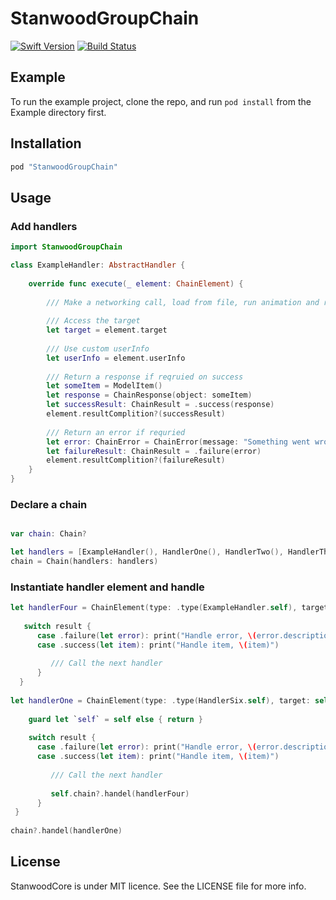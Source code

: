 # StanwoodGroupChain

[![Swift Version](https://img.shields.io/badge/Swift-5.0-orange.svg)]()
[![Build Status](https://travis-ci.org/stanwood/StanwoodGroupChain.svg?branch=master)](https://travis-ci.org/stanwood/StanwoodGroupChain)


## Example

To run the example project, clone the repo, and run `pod install` from the Example directory first.

## Installation

```ruby
pod "StanwoodGroupChain"
```

## Usage

### Add handlers

```swift
import StanwoodGroupChain

class ExampleHandler: AbstractHandler {
    
    override func execute(_ element: ChainElement) {
        
        /// Make a networking call, load from file, run animation and return a result
        
        /// Access the target
        let target = element.target
        
        /// Use custom userInfo
        let userInfo = element.userInfo
        
        /// Return a response if reqruied on success
        let someItem = ModelItem()
        let response = ChainResponse(object: someItem)
        let successResult: ChainResult = .success(response)
        element.resultComplition?(successResult)
        
        /// Return an error if requried
        let error: ChainError = ChainError(message: "Something went wrong...")
        let failureResult: ChainResult = .failure(error)
        element.resultComplition?(failureResult)
    }
}
```

### Declare a chain

```swift

var chain: Chain?

let handlers = [ExampleHandler(), HandlerOne(), HandlerTwo(), HandlerThree(), HandlerFour(), HandlerFive(), HandlerSix()]
chain = Chain(handlers: handlers)  
```

### Instantiate handler element and handle

```swift
let handlerFour = ChainElement(type: .type(ExampleHandler.self), target: self) { (result) in
            
   switch result {
      case .failure(let error): print("Handle error, \(error.description)")
      case .success(let item): print("Handle item, \(item)")
                
         /// Call the next handler
      }
  }
        
let handlerOne = ChainElement(type: .type(HandlerSix.self), target: self) { [weak self, handlerFour = handlerFour] (result) in
            
    guard let `self` = self else { return }
            
    switch result {
      case .failure(let error): print("Handle error, \(error.description)")
      case .success(let item): print("Handle item, \(item)")
                
         /// Call the next handler
                
         self.chain?.handel(handlerFour)
      }
 }
        
chain?.handel(handlerOne)
```


## License

StanwoodCore is under MIT licence. See the LICENSE file for more info.
